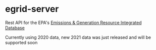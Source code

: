 # egrid-server

Rest API for the EPA's [Emissions & Generation Resource Integrated Database](https://www.epa.gov/egrid)

Currently using 2020 data, new 2021 data was just released and will be supported soon
